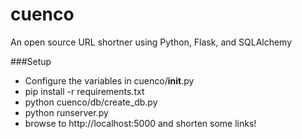 cuenco
======

An open source URL shortner using Python, Flask, and SQLAlchemy

###Setup

- Configure the variables in cuenco/__init__.py
- pip install -r requirements.txt
- python cuenco/db/create_db.py
- python runserver.py
- browse to http://localhost:5000 and shorten some links!